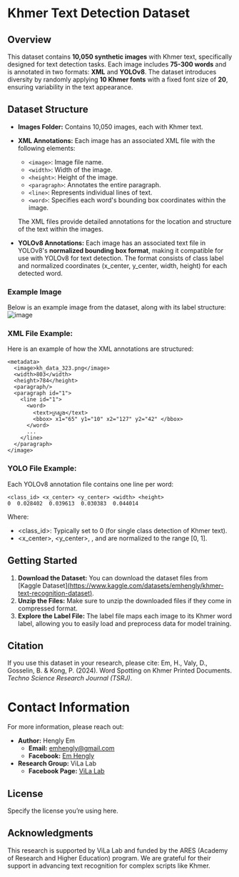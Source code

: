 # Khmer Text Detection Dataset

## Overview
This dataset contains **10,050 synthetic images** with Khmer text, specifically designed for text detection tasks. Each image includes **75-300 words** and is annotated in two formats: **XML** and **YOLOv8**. The dataset introduces diversity by randomly applying **10 Khmer fonts** with a fixed font size of **20**, ensuring variability in the text appearance.

## Dataset Structure
- **Images Folder:** Contains 10,050 images, each with Khmer text.
- **XML Annotations:** Each image has an associated XML file with the following elements:
  - `<image>`: Image file name.
  - `<width>`: Width of the image.
  - `<height>`: Height of the image.
  - `<paragraph>`: Annotates the entire paragraph.
  - `<line>`: Represents individual lines of text.
  - `<word>`: Specifies each word's bounding box coordinates within the image.
  
  The XML files provide detailed annotations for the location and structure of the text within the images.

- **YOLOv8 Annotations:** Each image has an associated text file in YOLOv8's **normalized bounding box format**, making it compatible for use with YOLOv8 for text detection. The format consists of class label and normalized coordinates (x_center, y_center, width, height) for each detected word.

### Example Image
Below is an example image from the dataset, along with its label structure:
![image](https://github.com/user-attachments/assets/65368e22-096f-4c4c-9c2f-d65b02912b9d)


### XML File Example:
Here is an example of how the XML annotations are structured:
```
<metadata>
  <image>kh_data_323.png</image>
  <width>803</width>
  <height>784</height>
  <paragraph/>
  <paragraph id="1">
    <line id="1">
      <word>
        <text>ក្រសួង</text>
        <bbox> x1="65" y1="10" x2="127" y2="42" </bbox>
      </word>
      ...
    </line>
  </paragraph>
</image>
```
### YOLO File Example:
Each YOLOv8 annotation file contains one line per word:
```
<class_id> <x_center> <y_center> <width> <height>
0  0.028402  0.039613  0.030383  0.044014
```
Where:
- <class_id>: Typically set to 0 (for single class detection of Khmer text).
- <x_center>, <y_center>, <width>, and <height> are normalized to the range [0, 1].

## Getting Started
1. **Download the Dataset:** You can download the dataset files from [Kaggle Dataset][(https://www.kaggle.com/datasets/emhengly/khmer-text-recognition-dataset)](https://www.kaggle.com/datasets/emhengly/khmer-text-detection-dataset).
2. **Unzip the Files:** Make sure to unzip the downloaded files if they come in compressed format.
3. **Explore the Label File:** The label file maps each image to its Khmer word label, allowing you to easily load and preprocess data for model training.

## Citation
If you use this dataset in your research, please cite:
Em, H., Valy, D., Gosselin, B. & Kong, P. (2024). Word Spotting on Khmer Printed Documents. *Techno Science Research Journal (TSRJ)*.

# Contact Information
For more information, please reach out:

- **Author:** Hengly Em  
  - **Email:** emhengly@gmail.com
  - **Facebook:** [Em Hengly](https://www.facebook.com/people/Em-Hengly/pfbid024e1fPwCY6jZTDE4eXvnt5RHB5zeouHJztGjRPtHDRtbeVX2AxiyXvV7QPvqF2kzjl/)
- **Research Group:** ViLa Lab  
  - **Facebook Page:** [ViLa Lab](https://www.facebook.com/vilalabitc/?_rdr)

## License
Specify the license you’re using here.

## Acknowledgments
This research is supported by ViLa Lab and funded by the ARES (Academy of Research and Higher Education) program. We are grateful for their support in advancing text recognition for complex scripts like Khmer.




